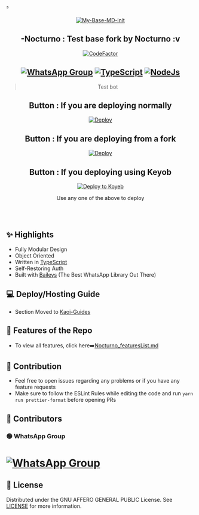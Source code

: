 ³<div align="center">
<a href="https://ibb.co/wQ4GK21"><img src="https://i.ibb.co/HPqwr9Q/My-Base-MD-init.png" alt="My-Base-MD-init" border="0"></a>

## -Nocturno : Test base fork by Nocturno :v

[![CodeFactor](https://www.codefactor.io/repository/github/prajjwaldatir/DK/badge)](https://www.codefactor.io/repository/github/prajjwaldatir/DK)

## [![WhatsApp Group](https://img.shields.io/badge/WhatsApp-25D366?style=for-the-badge&logo=whatsapp&logoColor=white)](https://chat.whatsapp.c) [![TypeScript](https://chat.whatsapp.com/I6r3iJgW9g4HTMlbnQBkby/img.shields.io/badge/TypeScript-007ACC?style=for-the-badge&logo=typescript&logoColor=white)](https://www.typescriptlang.org/) [![NodeJs](https://img.shields.io/badge/Node.js-43853D?style=for-the-badge&logo=node.js&logoColor=white)](https://nodejs.org/en/)

> Test bot <br>

## Button : If you are deploying normally

[![Deploy](https://www.herokucdn.com/deploy/button.png)](https://heroku.com/deploy?template=https://github.com/PrajjwalDatir/Dk/blob/main)

## Button : If you are deploying from a fork

[![Deploy](https://www.herokucdn.com/deploy/button.png)](https://heroku.com/deploy)

## Button : If you deploying using Keyob

[![Deploy to Koyeb](https://www.koyeb.com/static/images/deploy/button.svg)](https://app.koyeb.com/deploy?...)

Use any one of the above to deploy

</div><br/>
<br/>

## ✨ Highlights

-   Fully Modular Design
-   Object Oriented
-   Written in [TypeScript](https://www.typescriptlang.org/)
-   Self-Restoring Auth
-   Built with [Baileys](https://github.com/adiwajshing/baileys) (The Best
    WhatsApp Library Out There)

## 💻 Deploy/Hosting Guide

-   Section Moved to
    [Kaoi-Guides](https://github.com/Hiroto77/Kaoi-Guides/blob/main/README.md)

## 🍥 Features of the Repo

-   To view all features, click
    here➡️[Nocturno_featuresList.md](https://github.com/PrajjwalDatir/DK/blob/main/Features.md)

## 💪 Contribution

-   Feel free to open issues regarding any problems or if you have any feature
    requests
-   Make sure to follow the ESLint Rules while editing the code and run
    `yarn run prettier-format` before opening PRs

## 🤝 Contributors

<a href="https://github.com/Nocturno/Kaoi/graphs/contributors">
  <NCT src="https://contrib.rocks/image?repo=PrajjwalDatir/Kaoi" />
</a>

### 🟢 WhatsApp Group

# [![WhatsApp Group](https://img.shields.io/badge/WhatsApp-25D366?style=for-the-badge&logo=whatsapp&logoColor=white)](https://chat.whatsapp.com/EkjKlTsbtoOIfeWvjKYs5t)

## 📄 License

Distributed under the GNU AFFERO GENERAL PUBLIC License. See [LICENSE](/LICENSE)
for more information.
